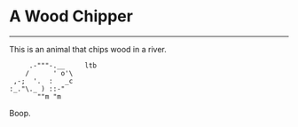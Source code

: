 # A Wood Chipper

---

This is an animal that chips wood in a river.

```
     .-"""-.__     ltb
    /      ' o'\
 ,-;  '.  :   _c
:_."\._ ) ::-"
       ""m "m
```

Boop.